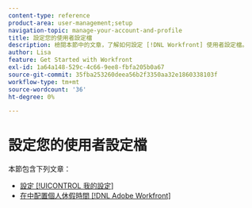 ```yaml
---
content-type: reference
product-area: user-management;setup
navigation-topic: manage-your-account-and-profile
title: 設定您的使用者設定檔
description: 檢閱本節中的文章，了解如何設定 [!DNL Workfront] 使用者設定檔。
author: Lisa
feature: Get Started with Workfront
exl-id: 1a64a148-529c-4c66-9ee8-fbfa205b0a67
source-git-commit: 35fba253260deea56b2f3350aa32e1860338103f
workflow-type: tm+mt
source-wordcount: '36'
ht-degree: 0%

---
```


# 設定您的使用者設定檔

本節包含下列文章：

* [設定 [!UICONTROL 我的設定]](../../../workfront-basics/manage-your-account-and-profile/configuring-your-user-profile/configure-my-settings.md)
* [在中配置個人休假時間 [!DNL Adobe Workfront]](../../../workfront-basics/manage-your-account-and-profile/configuring-your-user-profile/personal-time-overview.md)
